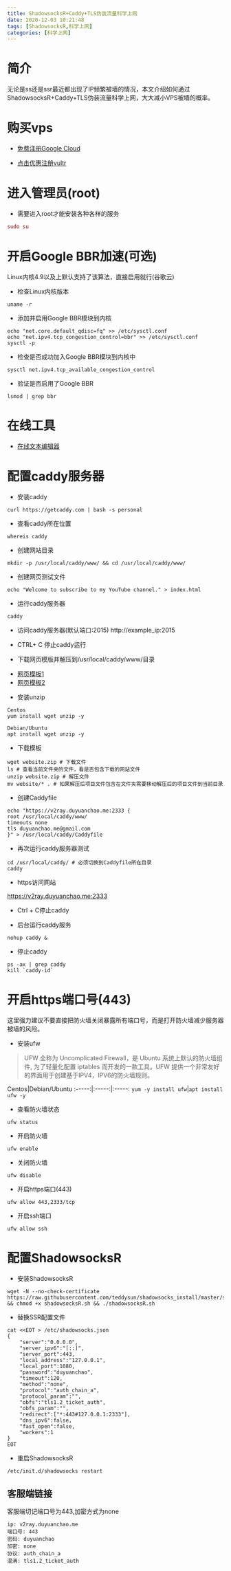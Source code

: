 ```yaml
---
title: ShadowsocksR+Caddy+TLS伪装流量科学上网
date: 2020-12-03 10:21:48
tags: [ShadowsocksR,科学上网]
categories: [科学上网]
---
```


# 简介

无论是ss还是ssr最近都出现了IP频繁被墙的情况，本文介绍如何通过ShadowsocksR+Caddy+TLS伪装流量科学上网，大大减小VPS被墙的概率。

# 购买vps
- [免费注册Google Cloud](https://console.cloud.google.com/)

- [点击优惠注册vultr](https://www.vultr.com/?ref=7931367)


<!--more-->

# 进入管理员(root)
- 需要进入root才能安装各种各样的服务
```mac
sudo su
```

# 开启Google BBR加速(可选)
Linux内核4.9以及上默认支持了该算法，直接启用就行(谷歌云)  

- 检查Linux内核版本
```shell
uname -r
```

- 添加并启用Google BBR模块到内核
```shell
echo "net.core.default_qdisc=fq" >> /etc/sysctl.conf
echo "net.ipv4.tcp_congestion_control=bbr" >> /etc/sysctl.conf
sysctl -p
```

- 检查是否成功加入Google BBR模块到内核中
```shell
sysctl net.ipv4.tcp_available_congestion_control
```

- 验证是否启用了Google BBR
```shell
lsmod | grep bbr
```

# 在线工具
- [在线文本编辑器](https://www.editpad.org/)

# 配置caddy服务器

- 安装caddy

```shell
curl https://getcaddy.com | bash -s personal
```

- 查看caddy所在位置

```shell
whereis caddy
```

- 创建网站目录

```shell
mkdir -p /usr/local/caddy/www/ && cd /usr/local/caddy/www/
```

- 创建网页测试文件

```shell
echo "Welcome to subscribe to my YouTube channel." > index.html
```

- 运行caddy服务器

```shell
caddy
```

- 访问caddy服务器(默认端口:2015)
http://example_ip:2015

- CTRL+ C 停止caddy运行
- 下载网页模版并解压到/usr/local/caddy/www/目录

+ [网页模板1](https://www.free-css.com/free-css-templates)
+ [网页模板2](https://colorlib.com/wp/templates/)

- 安装unzip

```shell
Centos
yum install wget unzip -y

Debian/Ubuntu
apt install wget unzip -y
```

- 下载模板

```shell
wget website.zip # 下载文件
ls # 查看当前文件夹的文件，看是否包含下载的网站文件
unzip website.zip # 解压文件
mv website/* . # 如果解压后项目文件包含在文件夹需要移动解压后的项目文件到当前目录
```

- 创建Caddyfile

```shell
echo "https://v2ray.duyuanchao.me:2333 {
root /usr/local/caddy/www/
timeouts none
tls duyuanchao.me@gmail.com
}" > /usr/local/caddy/Caddyfile
```

- 再次运行caddy服务器测试

```shell
cd /usr/local/caddy/ # 必须切换到Caddyfile所在目录
caddy
```

- https访问网站

https://v2ray.duyuanchao.me:2333

- Ctrl + C停止caddy

- 后台运行caddy服务

```shell
nohup caddy &
```

- 停止caddy

```shell
ps -ax | grep caddy
kill `caddy-id`
```

# 开启https端口号(443)

这里强力建议不要直接把防火墙关闭暴露所有端口号，而是打开防火墙减少服务器被墙的风险。

- 安装ufw
>UFW 全称为 Uncomplicated Firewall，是 Ubuntu 系统上默认的防火墙组件, 为了轻量化配置 iptables 而开发的一款工具。UFW 提供一个非常友好的界面用于创建基于IPV4，IPV6的防火墙规则。

Centos|Debian/Ubuntu
:-----:|:-----:|:-----:
```yum -y install ufw```|```apt install ufw -y```

- 查看防火墙状态

```shell
ufw status
```

- 开启防火墙

```shell
ufw enable
```

- 关闭防火墙

```shell
ufw disable
```

- 开启https端口(443)

```shell
ufw allow 443,2333/tcp
```

- 开启ssh端口

```shell
ufw allow ssh
```

# 配置ShadowsocksR

- 安装ShadowsocksR

```shell
wget -N --no-check-certificate https://raw.githubusercontent.com/teddysun/shadowsocks_install/master/shadowsocksR.sh && chmod +x shadowsocksR.sh && ./shadowsocksR.sh
```

- 替换SSR配置文件

```shell
cat <<EOT > /etc/shadowsocks.json
{
    "server":"0.0.0.0",
    "server_ipv6":"[::]",
    "server_port":443,
    "local_address":"127.0.0.1",
    "local_port":1080,
    "password":"duyuanchao",
    "timeout":120,
    "method":"none",
    "protocol":"auth_chain_a",
    "protocol_param":"",
    "obfs":"tls1.2_ticket_auth",
    "obfs_param":"",
    "redirect":["*:443#127.0.0.1:2333"],
    "dns_ipv6":false,
    "fast_open":false,
    "workers":1
}
EOT
```

- 重启ShadowsocksR

```shell
/etc/init.d/shadowsocks restart
```

## 	客服端链接
客服端切记端口号为443,加密方式为none

```shell
ip: v2ray.duyuanchao.me
端口号: 443
密码: duyuanchao
加密: none
协议: auth_chain_a
混淆: tls1.2_ticket_auth
```